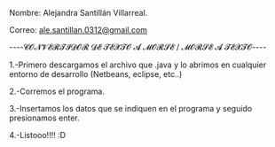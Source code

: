 Nombre: Alejandra Santillán Villarreal.

Correo: ale.santillan.0312@gmail.com

----𝓒𝓞𝓝𝓥𝓔𝓡𝓣𝓘𝓓𝓞𝓡 𝓓𝓔 𝓣𝓔𝓧𝓣𝓞 𝓐 𝓜𝓞𝓡𝓢𝓔 / 𝓜𝓞𝓡𝓢𝓔 𝓐 𝓣𝓔𝓧𝓣𝓞----

1.-Primero descargamos el archivo que .java y lo abrimos en cualquier entorno de desarrollo (Netbeans, eclipse, etc..)

2.-Corremos el programa.

3.-Insertamos los datos que se indiquen en el programa y seguido presionamos enter.

4.-Listooo!!!! :D


